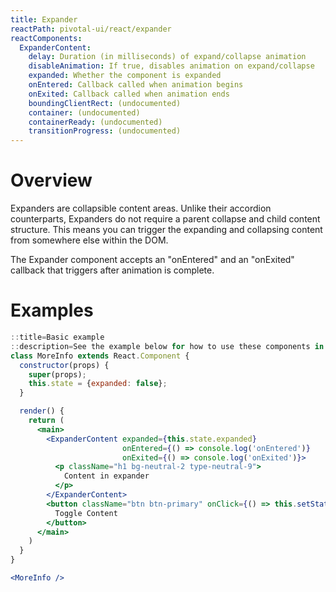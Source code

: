 ```yaml
---
title: Expander
reactPath: pivotal-ui/react/expander
reactComponents:
  ExpanderContent:
    delay: Duration (in milliseconds) of expand/collapse animation
    disableAnimation: If true, disables animation on expand/collapse
    expanded: Whether the component is expanded
    onEntered: Callback called when animation begins
    onExited: Callback called when animation ends
    boundingClientRect: (undocumented)
    container: (undocumented)
    containerReady: (undocumented)
    transitionProgress: (undocumented)
---
```


# Overview

Expanders are collapsible content areas. Unlike their accordion counterparts, Expanders do not require a
parent collapse and child content structure. This means you can trigger the expanding and collapsing content from somewhere
else within the DOM.

The Expander component accepts an "onEntered" and an "onExited" callback that triggers after animation is complete.

# Examples

```jsx
::title=Basic example
::description=See the example below for how to use these components in your own application.
class MoreInfo extends React.Component {
  constructor(props) {
    super(props);
    this.state = {expanded: false};
  }

  render() {
    return (
      <main>
        <ExpanderContent expanded={this.state.expanded}
                         onEntered={() => console.log('onEntered')}
                         onExited={() => console.log('onExited')}>
          <p className="h1 bg-neutral-2 type-neutral-9">
            Content in expander
          </p>
        </ExpanderContent>
        <button className="btn btn-primary" onClick={() => this.setState({expanded: !this.state.expanded})}>
          Toggle Content
        </button>
      </main>
    )
  }
}

<MoreInfo />
```